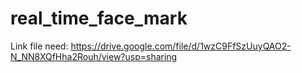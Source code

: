 # real_time_face_mark
Link file need: https://drive.google.com/file/d/1wzC9FfSzUuyQAO2-N_NN8XQfHha2Rouh/view?usp=sharing
